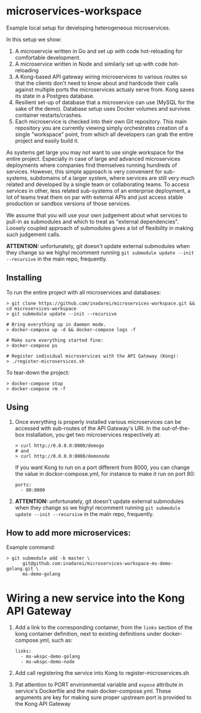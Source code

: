 # microservices-workspace
Example local setup for developing heterogeneous microservices.

In this setup we show:

1. A microservcie written in Go and set up with code hot-reloading for 
   comfortable development. 
2. A microservice written in Node and similarly set up with code hot-reloading
3. A Kong-based API gateway wiring microservices to various routes so that
   the clients don't need to know about and hardcode their calls against multiple 
   ports the microservices actualy serve from. Kong saves its state in a Postgres database.
4. Resilient set-up of database that a microservice can use (MySQL for the sake of the demo).
   Database setup uses Docker volumes and survives container restarts/crashes.
5. Each microservice is checked into their own Git repository. This main repository 
   you are currently viewing simply orchestrates creation of a single "workspace" 
   point, from which all developers can grab the entire project and easily build it.

As systems get large you may not want to use single workspace for the entire project.
Especially in case of large and advanced microservices deployments where companies find
themselves running hundreds of services. However, this simple approach is very convenient
for sub-systems, subdomains of a larger system, where services are still very much
related and developed by a single team or collaborating teams. To access services 
in other, less related sub-systems of an enterprise deployment, a lot of teams treat 
them on par with external APIs and just access stable production or sandbox versions
of those services. 

We assume that you will use your own judgement about what services to pull-in as submodules
and which to treat as "external dependencies". Loosely coupled approach of submodules
gives a lot of flexibility in making such judgement calls.

**ATTENTION:** unfortunately, git doesn't update external submodules when they change
so we highyl recomment running `git submodule update --init --recursive` in the
main repo, frequently.

## Installing

To run the entire project with all microservices and databases:

```
> git clone https://github.com/inadarei/microservices-workspace.git && cd microservices-workspace
> git submodule update --init --recursive

# Bring everything up in daemon mode. 
> docker-compose up -d && docker-compose logs -f

# Make sure everything started fine:
> docker-compose ps

# Register individual microservices with the API Gateway (Kong):
> ./register-microservices.sh
```

To tear-down the project:

```
> docker-compose stop
> docker-compose rm -f 
```

## Using

1. Once everything is properly installed various microservices can be
   accessed with sub-routes of the API Gateway's URI. In the out-of-the-box
   installation, you get two microservices respectively at:

   ```
   > curl http://0.0.0.0:8000/demogo
   # and
   > curl http://0.0.0.0:8000/demonode
   ```

   If you want Kong to run on a port different from 8000, you can change
   the value in dockor-compose.yml, for instance to make it run on port 80:

   ```
   ports:
     - 80:8000
   ```

2. **ATTENTION:** unfortunately, git doesn't update external submodules when they change
so we highyl recomment running `git submodule update --init --recursive` in the
main repo, frequently. 

## How to add more microservices:

Example command:

```
> git submodule add -b master \
      git@github.com:inadarei/microservices-workspace-ms-demo-golang.git \
      ms-demo-golang
```

# Wiring a new service into the Kong API Gateway

1. Add a link to the corresponding container, from the 
   `links` section of the kong container definition, next
   to existing definitions under docker-compose.yml, such as:

   ```
   links:
     - ms-wkspc-demo-golang
     - ms-wkspc-demo-node
   ```

2. Add call registering the service into Kong to register-microservices.sh
3. Pat attention to PORT environmental variable and `expose` attribute in service's
   Dockerfile and the main docker-compose.yml. These arguments are key for
   making sure proper upstream port is provided to the Kong API Gateway